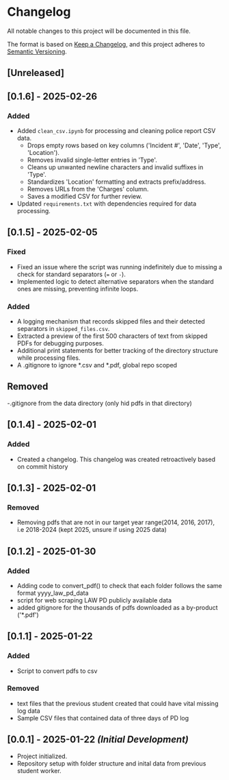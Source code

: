 # Changelog

All notable changes to this project will be documented in this file.

The format is based on [Keep a Changelog](https://keepachangelog.com/), and this project adheres to [Semantic Versioning](https://semver.org/).

## [Unreleased]

## [0.1.6] - 2025-02-26
### Added
- Added `clean_csv.ipynb` for processing and cleaning police report CSV data.
  - Drops empty rows based on key columns ('Incident #', 'Date', 'Type', 'Location').
  - Removes invalid single-letter entries in 'Type'.
  - Cleans up unwanted newline characters and invalid suffixes in 'Type'.
  - Standardizes 'Location' formatting and extracts prefix/address.
  - Removes URLs from the 'Charges' column.
  - Saves a modified CSV for further review.
- Updated `requirements.txt` with dependencies required for data processing.

## [0.1.5] - 2025-02-05
### Fixed
- Fixed an issue where the script was running indefinitely due to missing a check for standard separators (`=` or `-`).
- Implemented logic to detect alternative separators when the standard ones are missing, preventing infinite loops.

### Added
- A logging mechanism that records skipped files and their detected separators in `skipped_files.csv`.
- Extracted a preview of the first 500 characters of text from skipped PDFs for debugging purposes.
- Additional print statements for better tracking of the directory structure while processing files.
- A .gitignore to ignore *.csv and *.pdf, global repo scoped

## Removed
-.gitignore from the data directory (only hid pdfs in that directory)

## [0.1.4] - 2025-02-01
### Added
- Created a changelog. This changelog was created retroactively based on commit history

## [0.1.3] - 2025-02-01
### Removed
- Removing pdfs that are not in our target year range(2014, 2016, 2017), i.e 2018-2024 (kept 2025, unsure if using 2025 data)

## [0.1.2] - 2025-01-30
### Added
- Adding code to convert_pdf() to check that each folder follows the same format     yyyy_law_pd_data
- script for web scraping LAW PD publicly available data
- added gitignore for the thousands of pdfs downloaded as a by-product ('*.pdf')

## [0.1.1] - 2025-01-22 
### Added
- Script to convert pdfs to csv

### Removed
- text files that the previous student created that could have vital missing log data
- Sample CSV files that contained data of three days of PD log

## [0.0.1] - 2025-01-22 *(Initial Development)*
- Project initialized.
- Repository setup with folder structure and inital data from previous student worker.